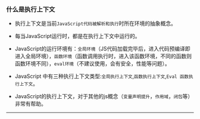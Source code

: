 ### 什么是执行上下文  
* 执行上下文是当前`JavaScript代码被解析和执行`时所在环境的抽象概念。  

* 每当JavaScript运行时，都是在执行上下文中运行的。  

* JavaScript的运行环境有：`全局环境`（JS代码加载完毕后，进入代码预编译即进入全局环境），`函数环境`（函数调用执行时，进入该函数环境，不同的函数则函数环境不同），`eval环境`（不建议使用，会有安全，性能等问题）。  

* JavaScript 中有三种执行上下文类型:`全局执行上下文`,`函数执行上下文`,`Eval 函数执行上下文`。  

* JavaScript的执行上下文，对于其他的js概念（`变量声明提升`，`作用域`，`闭包`等）非常有帮助。  
***  
